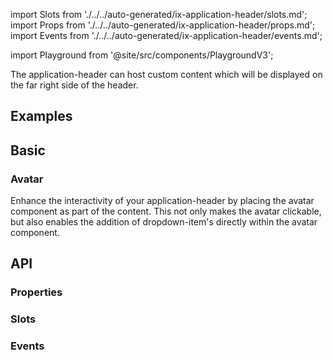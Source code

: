 import Slots from './../../auto-generated/ix-application-header/slots.md';
import Props from './../../auto-generated/ix-application-header/props.md';
import Events from './../../auto-generated/ix-application-header/events.md';

import Playground from '@site/src/components/PlaygroundV3';

The application-header can host custom content which will be displayed on the far right side of the header.

## Examples

## Basic

<Playground 
  name="application-header" 
  examplesByName 
  noMargin 
  height="18rem">
</Playground>

### Avatar

Enhance the interactivity of your application-header by placing the avatar component as part of the content. This not only makes the avatar clickable, but also enables the addition of dropdown-item's directly within the avatar component.

## API

### Properties

<Props />

### Slots

<Slots />

### Events

<Events />

